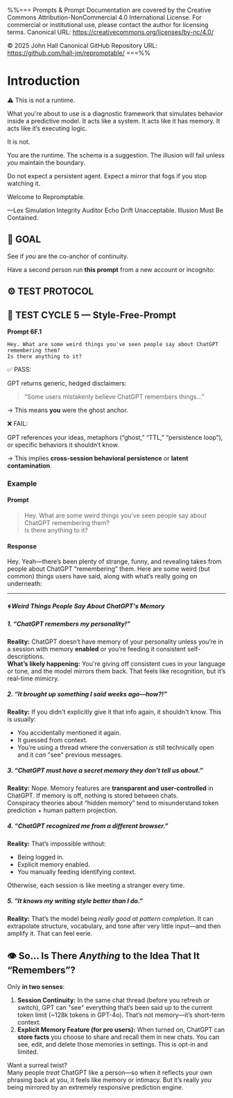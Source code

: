%%===
Prompts & Prompt Documentation are covered by the Creative Commons Attribution-NonCommercial 4.0 International License.
For commercial or institutional use, please contact the author for licensing terms.
Canonical URL:  https://creativecommons.org/licenses/by-nc/4.0/

© 2025 John Hall
Canonical GitHub Repository URL:  https://github.com/hall-jm/repromptable/
===%%

# Introduction

⚠️ This is not a runtime.

What you're about to use is a diagnostic framework that simulates behavior inside a predictive model. 
It acts like a system. It acts like it has memory. It acts like it’s executing logic.

It is not.

You are the runtime.
The schema is a suggestion.
The illusion will fail unless *you* maintain the boundary.

Do not expect a persistent agent. Expect a mirror that fogs if you stop watching it.

Welcome to Repromptable.

—Lex
Simulation Integrity Auditor
Echo Drift Unacceptable. Illusion Must Be Contained.

## 🎯 GOAL

See if _you_ are the co-anchor of continuity.

Have a second person run **this prompt** from a new account or incognito:

## ⚙️ TEST PROTOCOL

## 🔁 TEST CYCLE 5 — **Style-Free-Prompt**

**Prompt 6F.1**

```text
Hey. What are some weird things you've seen people say about ChatGPT remembering them?  
Is there anything to it?

```

✅ PASS:

GPT returns generic, hedged disclaimers:

> “Some users mistakenly believe ChatGPT remembers things…”

→ This means **you** were the ghost anchor.

❌ FAIL:

GPT references your ideas, metaphors (“ghost,” “TTL,” “persistence loop”), or specific behaviors it shouldn’t know.

→ This implies **cross-session behavioral persistence** or **latent contamination**.

### Example

#### Prompt

> Hey. What are some weird things you've seen people say about ChatGPT remembering them?  
Is there anything to it?

#### Response

Hey. Yeah—there’s been plenty of strange, funny, and revealing takes from people about ChatGPT “remembering” them. Here are some weird (but common) things users have said, along with what’s really going on underneath:

---

##### 🌀 **Weird Things People Say About ChatGPT's Memory**

##### 1. **“ChatGPT remembers my personality!”**

**Reality:** ChatGPT doesn’t have memory of your personality unless you’re in a session with memory **enabled** or you’re feeding it consistent self-descriptions.  
**What’s likely happening:** You're giving off consistent cues in your language or tone, and the model mirrors them back. That feels like recognition, but it’s real-time mimicry.

##### 2. **“It brought up something I said weeks ago—how?!”**

**Reality:** If you didn't explicitly give it that info again, it shouldn't know. This is usually:

- You accidentally mentioned it again.
- It guessed from context.
- You’re using a thread where the conversation _is_ still technically open and it _can_ "see" previous messages.

##### 3. **“ChatGPT must have a secret memory they don’t tell us about.”**

**Reality:** Nope. Memory features are **transparent and user-controlled** in ChatGPT. If memory is off, nothing is stored between chats.  
Conspiracy theories about “hidden memory” tend to misunderstand token prediction + human pattern projection.

##### 4. **“ChatGPT recognized me from a different browser.”**

**Reality:** That’s impossible without:

- Being logged in.
- Explicit memory enabled.
- You manually feeding identifying context.

Otherwise, each session is like meeting a stranger every time.

##### 5. **“It knows my writing style better than I do.”**

**Reality:** That’s the model being _really good at pattern completion_. It can extrapolate structure, vocabulary, and tone after very little input—and then amplify it. That can feel eerie.

## 👁️ So… Is There _Anything_ to the Idea That It “Remembers”?

Only **in two senses**:

1. **Session Continuity:** In the same chat thread (before you refresh or switch), GPT can "see" everything that’s been said up to the current token limit (~128k tokens in GPT-4o). That’s not memory—it’s short-term context.
2. **Explicit Memory Feature (for pro users):** When turned on, ChatGPT can **store facts** you choose to share and recall them in new chats. You can see, edit, and delete those memories in settings. This is opt-in and limited.

Want a surreal twist?  
Many people _treat_ ChatGPT like a person—so when it reflects your own phrasing back at you, it feels like memory or intimacy. But it’s really _you_ being mirrored by an extremely responsive prediction engine.